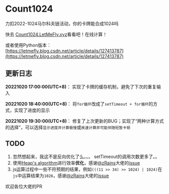# Count1024

力扣2022-1024马尔科夫链活动，你的卡牌能合成1024吗

快去 [Count1024.LetMeFly.xyz](https://count1024.letmefly.xyz/)看看吧！在线计算！

或者使用Python版本：[https://letmefly.blog.csdn.net/article/details/127413787](https://letmefly.blog.csdn.net/article/details/127413787)


## 更新日志

**20221020 17:00:00(UTC+8)**： 实现了卡牌的缓存机制，避免了下次的重复输入

**20221020 18:40:00(UTC+8)**： 将```for循环```改成了```setTimeout + for循环```的方式，实现了进度的显示

**20221020 19:30:00(UTC+8)**： 修复了上次更新的BUG；实现了“两种计算方式的选择”，可以选择```显示进度并计算极慢```或```疾速计算并可能伴随短暂卡顿```

## TODO

1. 忽然想起来，我这不是反向优化了么。。。 setTimeout的调用次数更多了。。
2. 使用[Heap's algorithm](https://en.wikipedia.org/wiki/Heap%27s_algorithm)进行效率**优化**，感谢[@zRains](https://github.com/zRains)大佬的[issue](https://github.com/LetMeFly666/Count1024/issues/2)
3. js运算过程中一些不符预期的结果，例如```(((11 >> 34) >> 1024) | 1024)```在```js```中运算结果为```1026```，感谢[@zRains](https://github.com/zRains)大佬的[issue](https://github.com/LetMeFly666/Count1024/issues/2)

欢迎各位大佬的PR
